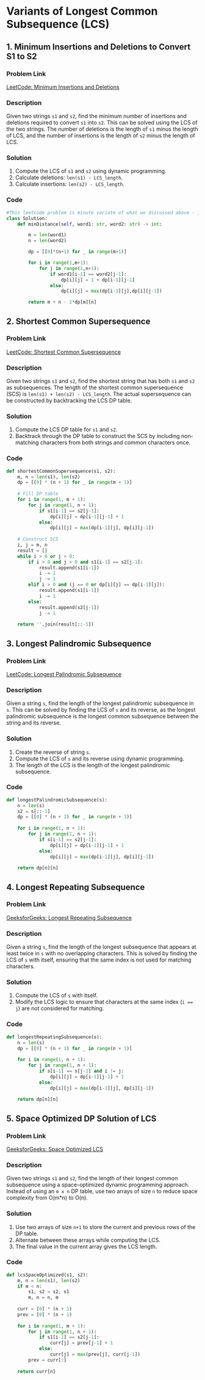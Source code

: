 # Variants of Longest Common Subsequence (LCS)

## 1. Minimum Insertions and Deletions to Convert S1 to S2

### Problem Link
[LeetCode: Minimum Insertions and Deletions](https://leetcode.com/problems/delete-operation-for-two-strings/)

### Description
Given two strings `s1` and `s2`, find the minimum number of insertions and deletions required to convert `s1` into `s2`. This can be solved using the LCS of the two strings. The number of deletions is the length of `s1` minus the length of LCS, and the number of insertions is the length of `s2` minus the length of LCS.

### Solution
1. Compute the LCS of `s1` and `s2` using dynamic programming.
2. Calculate deletions: `len(s1) - LCS_length`.
3. Calculate insertions: `len(s2) - LCS_length`.

### Code
```python
#This leetcode problem is minute variate of what we discussed above - in this we have to make both strings same and we only have deletion operation and we have to return the minimum number of deletions required to mke both strings equal. 
class Solution:
    def minDistance(self, word1: str, word2: str) -> int:

        m = len(word1)
        n = len(word2)

        dp = [[0]*(n+1) for _ in range(m+1)]

        for i in range(1,m+1):
            for j in range(1,n+1):
                if word1[i-1] == word2[j-1]:
                    dp[i][j] = 1 + dp[i-1][j-1]
                else:
                    dp[i][j] = max(dp[i-1][j],dp[i][j-1])

        return m + n - 2*dp[m][n]
```

## 2. Shortest Common Supersequence

### Problem Link
[LeetCode: Shortest Common Supersequence](https://leetcode.com/problems/shortest-common-supersequence/)

### Description
Given two strings `s1` and `s2`, find the shortest string that has both `s1` and `s2` as subsequences. The length of the shortest common supersequence (SCS) is `len(s1) + len(s2) - LCS_length`. The actual supersequence can be constructed by backtracking the LCS DP table.

### Solution
1. Compute the LCS DP table for `s1` and `s2`.
2. Backtrack through the DP table to construct the SCS by including non-matching characters from both strings and common characters once.

### Code
```python
def shortestCommonSupersequence(s1, s2):
    m, n = len(s1), len(s2)
    dp = [[0] * (n + 1) for _ in range(m + 1)]
    
    # Fill DP table
    for i in range(1, m + 1):
        for j in range(1, n + 1):
            if s1[i-1] == s2[j-1]:
                dp[i][j] = dp[i-1][j-1] + 1
            else:
                dp[i][j] = max(dp[i-1][j], dp[i][j-1])
    
    # Construct SCS
    i, j = m, n
    result = []
    while i > 0 or j > 0:
        if i > 0 and j > 0 and s1[i-1] == s2[j-1]:
            result.append(s1[i-1])
            i -= 1
            j -= 1
        elif i > 0 and (j == 0 or dp[i][j] == dp[i-1][j]):
            result.append(s1[i-1])
            i -= 1
        else:
            result.append(s2[j-1])
            j -= 1
            
    return ''.join(result[::-1])
```

## 3. Longest Palindromic Subsequence

### Problem Link
[LeetCode: Longest Palindromic Subsequence](https://leetcode.com/problems/longest-palindromic-subsequence/)

### Description
Given a string `s`, find the length of the longest palindromic subsequence in `s`. This can be solved by finding the LCS of `s` and its reverse, as the longest palindromic subsequence is the longest common subsequence between the string and its reverse.

### Solution
1. Create the reverse of string `s`.
2. Compute the LCS of `s` and its reverse using dynamic programming.
3. The length of the LCS is the length of the longest palindromic subsequence.

### Code
```python
def longestPalindromicSubsequence(s):
    n = len(s)
    s2 = s[::-1]
    dp = [[0] * (n + 1) for _ in range(n + 1)]
    
    for i in range(1, n + 1):
        for j in range(1, n + 1):
            if s[i-1] == s2[j-1]:
                dp[i][j] = dp[i-1][j-1] + 1
            else:
                dp[i][j] = max(dp[i-1][j], dp[i][j-1])
                
    return dp[n][n]
```

## 4. Longest Repeating Subsequence

### Problem Link
[GeeksforGeeks: Longest Repeating Subsequence](https://www.geeksforgeeks.org/longest-repeating-subsequence/)

### Description
Given a string `s`, find the length of the longest subsequence that appears at least twice in `s` with no overlapping characters. This is solved by finding the LCS of `s` with itself, ensuring that the same index is not used for matching characters.

### Solution
1. Compute the LCS of `s` with itself.
2. Modify the LCS logic to ensure that characters at the same index (`i == j`) are not considered for matching.

### Code
```python
def longestRepeatingSubsequence(s):
    n = len(s)
    dp = [[0] * (n + 1) for _ in range(n + 1)]
    
    for i in range(1, n + 1):
        for j in range(1, n + 1):
            if s[i-1] == s[j-1] and i != j:
                dp[i][j] = dp[i-1][j-1] + 1
            else:
                dp[i][j] = max(dp[i-1][j], dp[i][j-1])
                
    return dp[n][n]
```

## 5. Space Optimized DP Solution of LCS

### Problem Link
[GeeksforGeeks: Space Optimized LCS](https://www.geeksforgeeks.org/space-optimized-solution-lcs/)

### Description
Given two strings `s1` and `s2`, find the length of their longest common subsequence using a space-optimized dynamic programming approach. Instead of using an `m x n` DP table, use two arrays of size `n` to reduce space complexity from O(m*n) to O(n).

### Solution
1. Use two arrays of size `n+1` to store the current and previous rows of the DP table.
2. Alternate between these arrays while computing the LCS.
3. The final value in the current array gives the LCS length.

### Code
```python
def lcsSpaceOptimized(s1, s2):
    m, n = len(s1), len(s2)
    if m < n:
        s1, s2 = s2, s1
        m, n = n, m
    
    curr = [0] * (n + 1)
    prev = [0] * (n + 1)
    
    for i in range(1, m + 1):
        for j in range(1, n + 1):
            if s1[i-1] == s2[j-1]:
                curr[j] = prev[j-1] + 1
            else:
                curr[j] = max(prev[j], curr[j-1])
        prev = curr[:]
    
    return curr[n]
```
